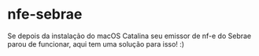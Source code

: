 # nfe-sebrae
Se depois da instalação do macOS Catalina seu emissor de nf-e do Sebrae parou de funcionar, aqui tem uma solução para isso! :)
